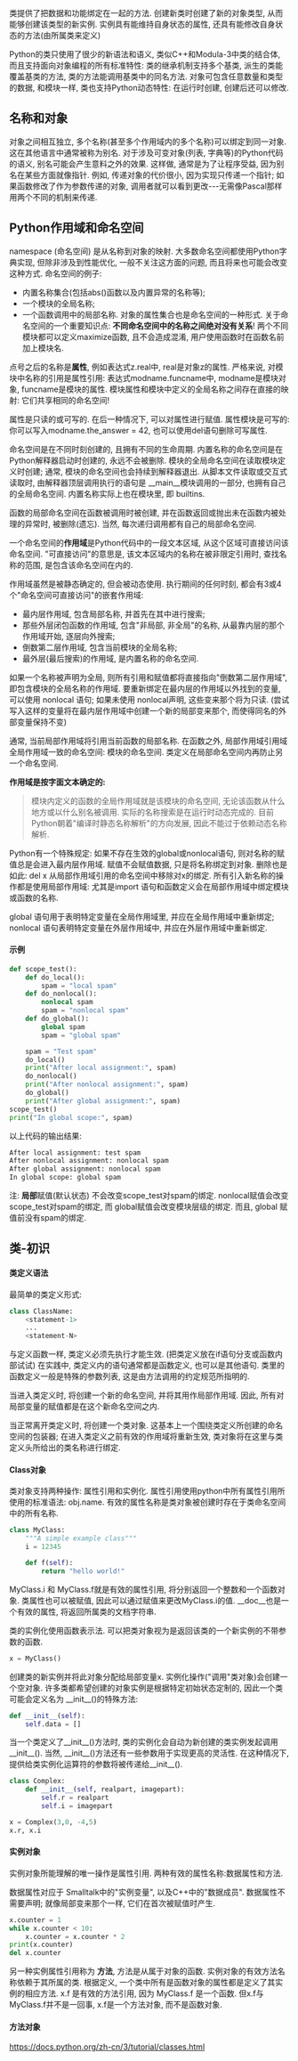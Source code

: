 类提供了把数据和功能绑定在一起的方法.
创建新类时创建了新的对象类型, 从而能够创建该类型的新实例.
实例具有能维持自身状态的属性, 还具有能修改自身状态的方法(由所属类来定义)

Python的类只使用了很少的新语法和语义, 类似C++和Modula-3中类的结合体, 而且支持面向对象编程的所有标准特性: 类的继承机制支持多个基类, 派生的类能覆盖基类的方法, 类的方法能调用基类中的同名方法.
对象可包含任意数量和类型的数据, 和模块一样, 类也支持Python动态特性: 在运行时创建, 创建后还可以修改.

## 名称和对象
对象之间相互独立, 多个名称(甚至多个作用域内的多个名称)可以绑定到同一对象. 这在其他语言中通常被称为别名.
对于涉及可变对象(列表, 字典等)的Python代码的语义, 别名可能会产生意料之外的效果. 这样做, 通常是为了让程序受益, 因为别名在某些方面就像指针. 例如, 传递对象的代价很小, 因为实现只传递一个指针; 如果函数修改了作为参数传递的对象, 调用者就可以看到更改---无需像Pascal那样用两个不同的机制来传递.

## Python作用域和命名空间
namespace (命名空间) 是从名称到对象的映射.
大多数命名空间都使用Python字典实现, 但除非涉及到性能优化, 一般不关注这方面的问题, 而且将来也可能会改变这种方式.
命名空间的例子: 
- 内置名称集合(包括abs()函数以及内置异常的名称等);
- 一个模块的全局名称;
- 一个函数调用中的局部名称.
对象的属性集合也是命名空间的一种形式.
关于命名空间的一个重要知识点: **不同命名空间中的名称之间绝对没有关系**!
两个不同模块都可以定义maximize函数, 且不会造成混淆, 用户使用函数时在函数名前加上模块名.

点号之后的名称是**属性**, 例如表达式z.real中, real是对象z的属性.
严格来说, 对模块中名称的引用是属性引用: 表达式modname.funcname中, modname是模块对象, funcname是模块的属性.
模块属性和模块中定义的全局名称之间存在直接的映射: 它们共享相同的命名空间!

属性是只读的或可写的. 在后一种情况下, 可以对属性进行赋值.
属性模块是可写的: 你可以写入modname.the_answer = 42, 也可以使用del语句删除可写属性.

命名空间是在不同时刻创建的, 且拥有不同的生命周期.
内置名称的命名空间是在Python解释器启动时创建的, 永远不会被删除.
模块的全局命名空间在读取模块定义时创建; 通常, 模块的命名空间也会持续到解释器退出.
从脚本文件读取或交互式读取时, 由解释器顶层调用执行的语句是 \_\_main\_\_模块调用的一部分, 也拥有自己的全局命名空间.
内置名称实际上也在模块里, 即 builtins.

函数的局部命名空间在函数被调用时被创建, 并在函数返回或抛出未在函数内被处理的异常时, 被删除(遗忘). 当然, 每次递归调用都有自己的局部命名空间.

一个命名空间的**作用域**是Python代码中的一段文本区域, 从这个区域可直接访问该命名空间.
"可直接访问"的意思是, 该文本区域内的名称在被非限定引用时, 查找名称的范围, 是包含该命名空间在内的.

作用域虽然是被静态确定的, 但会被动态使用.
执行期间的任何时刻, 都会有3或4个"命名空间可直接访问"的嵌套作用域:
- 最内层作用域, 包含局部名称, 并首先在其中进行搜索;
- 那些外层闭包函数的作用域, 包含"非局部, 非全局"的名称, 从最靠内层的那个作用域开始, 逐层向外搜索;
- 倒数第二层作用域, 包含当前模块的全局名称;
- 最外层(最后搜索)的作用域, 是内置名称的命名空间.

如果一个名称被声明为全局, 则所有引用和赋值都将直接指向"倒数第二层作用域", 即包含模块的全局名称的作用域.
要重新绑定在最内层的作用域以外找到的变量, 可以使用 nonlocal 语句; 如果未使用 nonlocal声明, 这些变来那个将为只读.
(尝试写入这样的变量将在最内层作用域中创建一个新的局部变来那个, 而使得同名的外部变量保持不变)

通常, 当前局部作用域将引用当前函数的局部名称. 在函数之外, 局部作用域引用域全局作用域一致的命名空间: 模块的命名空间.
类定义在局部命名空间内再防止另一个命名空间.

**作用域是按字面文本确定的:**
>模块内定义的函数的全局作用域就是该模块的命名空间, 无论该函数从什么地方或以什么别名被调用.
>实际的名称搜索是在运行时动态完成的.
>目前Python朝着"编译时静态名称解析"的方向发展, 因此不能过于依赖动态名称解析.

Python有一个特殊规定:
如果不存在生效的global或nonlocal语句, 则对名称的赋值总是会进入最内层作用域.
赋值不会赋值数据, 只是将名称绑定到对象.
删除也是如此: del x 从局部作用域引用的命名空间中移除对x的绑定.
所有引入新名称的操作都是使用局部作用域: 尤其是import 语句和函数定义会在局部作用域中绑定模块或函数的名称.

global 语句用于表明特定变量在全局作用域里, 并应在全局作用域中重新绑定;
nonlocal 语句表明特定变量在外层作用域中, 并应在外层作用域中重新绑定.

#### 示例
```python
def scope_test():
	def do_local():
		spam = "local spam"
	def do_nonlocal():
		nonlocal spam
		spam = "nonlocal spam"
	def do_global():
		global spam
		spam = "global spam"

	spam = "Test spam"
	do_local()
	print("After local assignment:", spam)
	do_nonlocal()
	print("After nonlocal assignment:", spam)
	do_global()
	print("After global assignment:", spam)
scope_test()
print("In global scope:", spam)
```
以上代码的输出结果:
```txt
After local assignment: test spam
After nonlocal assignment: nonlocal spam
After global assignment: nonlocal spam
In global scope: global spam
```
注: **局部**赋值(默认状态) 不会改变scope_test对spam的绑定. nonlocal赋值会改变scope_test对spam的绑定, 而 global赋值会改变模块层级的绑定.
而且, global 赋值前没有spam的绑定.

## 类-初识
#### 类定义语法
最简单的类定义形式:
```python
class ClassName:
	<statement-1>
	...
	<statement-N>
```
与定义函数一样, 类定义必须先执行才能生效. (把类定义放在if语句分支或函数内部试试)
在实践中, 类定义内的语句通常都是函数定义, 也可以是其他语句.
类里的函数定义一般是特殊的参数列表, 这是由方法调用的约定规范所指明的.

当进入类定义时, 将创建一个新的命名空间, 并将其用作局部作用域. 因此, 所有对局部变量的赋值都是在这个新命名空间之内.

当正常离开类定义时, 将创建一个类对象.
这基本上一个围绕类定义所创建的命名空间的包装器; 在进入类定义之前有效的作用域将重新生效, 类对象将在这里与类定义头所给出的类名称进行绑定.

#### Class对象
类对象支持两种操作: 属性引用和实例化.
属性引用使用python中所有属性引用所使用的标准语法: obj.name.
有效的属性名称是类对象被创建时存在于类命名空间中的所有名称.
```python
class MyClass:
	"""A simple example class"""
	i = 12345

	def f(self):
		return "hello world!"
```
MyClass.i 和 MyClass.f就是有效的属性引用, 将分别返回一个整数和一个函数对象.
类属性也可以被赋值, 因此可以通过赋值来更改MyClass.i的值.
\_\_doc\_\_也是一个有效的属性, 将返回所属类的文档字符串.

类的实例化使用函数表示法. 
可以把类对象视为是返回该类的一个新实例的不带参数的函数.
```python
x = MyClass()
```
创建类的新实例并将此对象分配给局部变量x.
实例化操作("调用"类对象)会创建一个空对象. 许多类都希望创建的对象实例是根据特定初始状态定制的, 因此一个类可能会定义名为 \_\_init\_\_()的特殊方法:
```python
def __init__(self):
	self.data = []
```
当一个类定义了\_\_init\_\_()方法时, 类的实例化会自动为新创建的类实例发起调用\_\_init\_\_().
当然, \_\_init\_\_()方法还有一些参数用于实现更高的灵活性. 在这种情况下, 提供给类实例化运算符的参数将被传递给\_\_init\_\_().
```python
class Complex:
	def __init__(self, realpart, imagepart):
		self.r = realpart
		self.i = imagepart

x = Complex(3,0, -4,5)
x.r, x.i
```

#### 实例对象
实例对象所能理解的唯一操作是属性引用. 
两种有效的属性名称:数据属性和方法.

数据属性对应于 Smalltalk中的"实例变量", 以及C++中的"数据成员".
数据属性不需要声明; 就像局部变来那个一样, 它们在首次被赋值时产生.
```python
x.counter = 1
while x.counter < 10:
	x.counter = x.counter * 2
print(x.counter)
del x.counter
```
另一种实例属性引用称为 **方法**, 方法是从属于对象的函数.
实例对象的有效方法名称依赖于其所属的类. 根据定义, 一个类中所有是函数对象的属性都是定义了其实例的相应方法.
x.f 是有效的方法引用, 因为 MyClass.f 是一个函数.
但x.f与MyClass.f并不是一回事, x.f是一个方法对象, 而不是函数对象.

#### 方法对象
https://docs.python.org/zh-cn/3/tutorial/classes.html
